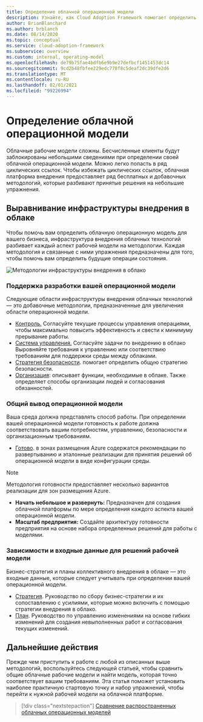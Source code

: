 ```yaml
---
title: Определение облачной операционной модели
description: Узнайте, как Cloud Adoption Framework помогает определить операционную модель.
author: BrianBlanchard
ms.author: brblanch
ms.date: 08/14/2020
ms.topic: conceptual
ms.service: cloud-adoption-framework
ms.subservice: overview
ms.custom: internal, operating-model
ms.openlocfilehash: de79b75fae4bdfb6e9b9e27defbcf1451453dc14
ms.sourcegitcommit: 9cd2b48fbfee229edc778f8c5deaf2dc39dfe2d6
ms.translationtype: MT
ms.contentlocale: ru-RU
ms.lasthandoff: 02/01/2021
ms.locfileid: "99226994"
---
```

# <a name="define-your-cloud-operating-model"></a>Определение облачной операционной модели

Облачные рабочие модели сложны. Бесчисленные клиенты будут заблокированы небольшими сведениями при определении своей облачной операционной модели. Можно легко попасть в ряд циклических ссылок. Чтобы избежать циклических ссылок, облачная платформа внедрения предоставляет ряд бесплатных и добавочных методологий, которые разбивают принятые решения на небольшие упражнения.

## <a name="cloud-adoption-framework-alignment"></a>Выравнивание инфраструктуры внедрения в облаке

Чтобы помочь вам определить облачную операционную модель для вашего бизнеса, инфраструктура внедрения облачных технологий разбивает каждый аспект рабочей модели на методологии. Каждая методология и связанные с ними упражнения предназначены для того, чтобы помочь вам определить будущие операции состояния.

![Методологии инфраструктуры внедрения в облако](../_images/caf-overview-new.png)

### <a name="support-to-develop-your-operating-model"></a>Поддержка разработки вашей операционной модели

Следующие области инфраструктуры внедрения облачных технологий — это добавочные методологии, предназначенные для увеличения области операционной модели.

- [Контроль.](../manage/index.md) Согласуйте текущие процессы управления операциями, чтобы максимально повысить эффективность и свести к минимуму прерывание работы.
- [Система управления.](../govern/index.md) Согласуйте задачи по внедрению в облако Выровняйте требования к управлению или соответствию требованиям для поддержки среды между облаками.
- [Стратегия безопасности](../strategy/define-security-strategy.md). помогает определить общую стратегию безопасности.
- [Организация](../organize/index.md): описывает функции, необходимые в облаке. Также определяет способы организации людей и согласования обязанностей.

### <a name="collective-output-of-the-operating-model"></a>Общий вывод операционной модели

Ваша среда должна представлять способ работы. При определении вашей операционной модели готовность к работе должна соответствовать вашим потребностям, управлению, безопасности и организационным требованиям.

- [Готово](../ready/index.md). в зонах размещения Azure содержатся рекомендации по развертыванию и эталонные реализации для принятия решений об операционной модели в виде конфигурации среды.

> [!NOTE]
> Методология готовности предоставляет несколько вариантов реализации для зон размещения Azure.
>
> - **Начать небольшое и развернуть:** Предназначен для создания облачной платформы по мере определения каждого аспекта вашей операционной модели.
> - **Масштаб предприятия:** Создайте архитектуру готовности предприятия на основе набора определенных решений для работы с моделями.

### <a name="dependencies-and-inputs-to-operating-model-decisions"></a>Зависимости и входные данные для решений рабочей модели

Бизнес-стратегия и планы коллективного внедрения в облаке — это входные данные, которые следует учитывать при определении вашей операционной модели.

- [Стратегия](../strategy/index.md). Руководство по сбору бизнес-стратегии и их сопоставлению с усилиями, которые можно включить с помощью стратегии внедрения в облако.
- [План](../plan/index.md). Руководство по управлению изменениями на основе гибких изменений для создания невыполненных работ и согласования текущих изменений.

## <a name="next-steps"></a>Дальнейшие действия

Прежде чем приступить к работе с любой из описанных выше методологий, воспользуйтесь следующей статьей, чтобы сравнить общие облачные рабочие модели и найти модель, которая точно соответствует вашим требованиям. Эта статья поможет установить наиболее практичную стартовую точку и набор упражнений, чтобы перейти к нужной рабочей модели на облачной платформе.

> [!div class="nextstepaction"]
> [Сравнение распространенных облачных операционных моделей](./compare.md)
